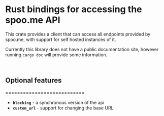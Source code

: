 Rust bindings for accessing the spoo.me API
===========================

This crate provides a client that can access all endpoints provided by spoo.me, with support for self hosted instances of it.

Currently this library does not have a public documentation site, however running `cargo doc` will provide some information.

<br>

## Optional features
===========================

- **`blocking`** - a synchronous version of the api
- **`custom_url`** - support for changing the base URL